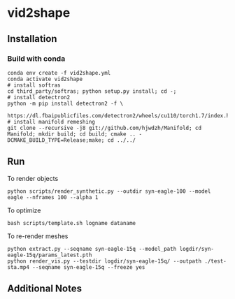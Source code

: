 # vid2shape

## Installation
### Build with conda
```
conda env create -f vid2shape.yml
conda activate vid2shape
# install softras
cd third_party/softras; python setup.py install; cd -;
# install detectron2
python -m pip install detectron2 -f \
  https://dl.fbaipublicfiles.com/detectron2/wheels/cu110/torch1.7/index.html
# install manifold remeshing
git clone --recursive -j8 git://github.com/hjwdzh/Manifold; cd Manifold; mkdir build; cd build; cmake .. -DCMAKE_BUILD_TYPE=Release;make; cd ../../
```

## Run
To render objects
```
python scripts/render_synthetic.py --outdir syn-eagle-100 --model eagle --nframes 100 --alpha 1
```
To optimize
```
bash scripts/template.sh logname dataname
```
To re-render meshes
```
python extract.py --seqname syn-eagle-15q --model_path logdir/syn-eagle-15q/params_latest.pth
python render_vis.py --testdir logdir/syn-eagle-15q/ --outpath ./test-sta.mp4 --seqname syn-eagle-15q --freeze yes
```
## Additional Notes
